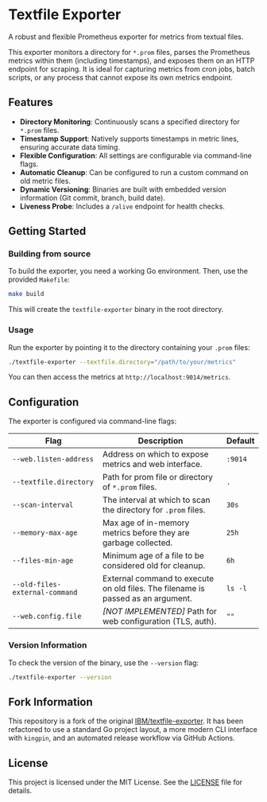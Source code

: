 # Textfile Exporter

A robust and flexible Prometheus exporter for metrics from textual files.

This exporter monitors a directory for `*.prom` files, parses the Prometheus metrics within them (including timestamps), and exposes them on an HTTP endpoint for scraping. It is ideal for capturing metrics from cron jobs, batch scripts, or any process that cannot expose its own metrics endpoint.

## Features

- **Directory Monitoring**: Continuously scans a specified directory for `*.prom` files.
- **Timestamp Support**: Natively supports timestamps in metric lines, ensuring accurate data timing.
- **Flexible Configuration**: All settings are configurable via command-line flags.
- **Automatic Cleanup**: Can be configured to run a custom command on old metric files.
- **Dynamic Versioning**: Binaries are built with embedded version information (Git commit, branch, build date).
- **Liveness Probe**: Includes a `/alive` endpoint for health checks.

## Getting Started

### Building from source

To build the exporter, you need a working Go environment. Then, use the provided `Makefile`:

```bash
make build
```

This will create the `textfile-exporter` binary in the root directory.

### Usage

Run the exporter by pointing it to the directory containing your `.prom` files:

```bash
./textfile-exporter --textfile.directory="/path/to/your/metrics"
```

You can then access the metrics at `http://localhost:9014/metrics`.

## Configuration

The exporter is configured via command-line flags:

| Flag                             | Description                                                                    | Default     |
| -------------------------------- | ------------------------------------------------------------------------------ | ----------- |
| `--web.listen-address`           | Address on which to expose metrics and web interface.                          | `:9014`     |
| `--textfile.directory`           | Path for prom file or directory of `*.prom` files.                             | `.`         |
| `--scan-interval`                | The interval at which to scan the directory for `.prom` files.                 | `30s`       |
| `--memory-max-age`               | Max age of in-memory metrics before they are garbage collected.                | `25h`       |
| `--files-min-age`                | Minimum age of a file to be considered old for cleanup.                        | `6h`        |
| `--old-files-external-command`   | External command to execute on old files. The filename is passed as an argument. | `ls -l`     |
| `--web.config.file`              | *[NOT IMPLEMENTED]* Path for web configuration (TLS, auth).                    | `""`        |

### Version Information

To check the version of the binary, use the `--version` flag:

```bash
./textfile-exporter --version
```

## Fork Information

This repository is a fork of the original [IBM/textfile-exporter](https://github.com/IBM/textfile-exporter). It has been refactored to use a standard Go project layout, a more modern CLI interface with `kingpin`, and an automated release workflow via GitHub Actions.

## License

This project is licensed under the MIT License. See the [LICENSE](LICENSE) file for details.